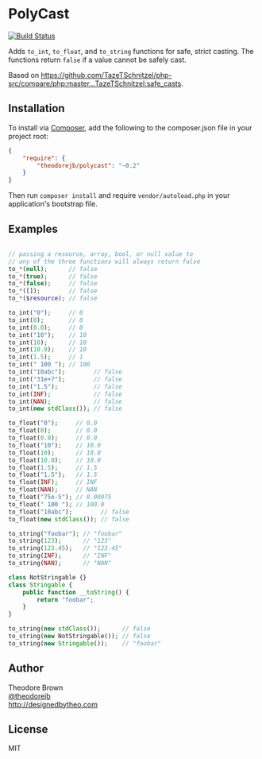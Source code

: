 # PolyCast

[![Build Status](https://travis-ci.org/theodorejb/PolyCast.svg?branch=master)](https://travis-ci.org/theodorejb/PolyCast)

Adds `to_int`, `to_float`, and `to_string` functions for safe, strict casting. The functions return `false` if a value cannot be safely cast.

Based on https://github.com/TazeTSchnitzel/php-src/compare/php:master...TazeTSchnitzel:safe_casts.

## Installation

To install via [Composer](https://getcomposer.org/), add the following to the composer.json file in your project root:

```json
{
    "require": {
        "theodorejb/polycast": "~0.2"
    }
}
```

Then run `composer install` and require `vendor/autoload.php` in your application's bootstrap file.

## Examples

```php

// passing a resource, array, bool, or null value to
// any of the three functions will always return false
to_*(null);      // false
to_*(true);      // false
to_*(false);     // false
to_*([]);        // false
to_*($resource); // false

to_int("0");     // 0
to_int(0);       // 0
to_int(0.0);     // 0
to_int("10");    // 10
to_int(10);      // 10
to_int(10.0);    // 10
to_int(1.5);     // 1
to_int(" 100 "); // 100
to_int("10abc");        // false
to_int("31e+7");        // false
to_int("1.5");          // false
to_int(INF);            // false
to_int(NAN);            // false
to_int(new stdClass()); // false

to_float("0");     // 0.0
to_float(0);       // 0.0
to_float(0.0);     // 0.0
to_float("10");    // 10.0
to_float(10);      // 10.0
to_float(10.0);    // 10.0
to_float(1.5);     // 1.5
to_float("1.5");   // 1.5
to_float(INF);     // INF
to_float(NAN);     // NAN
to_float("75e-5"); // 0.00075
to_float(" 100 "); // 100.0
to_float("10abc");        // false
to_float(new stdClass()); // false

to_string("foobar"); // "foobar"
to_string(123);      // "123"
to_string(123.45);   // "123.45"
to_string(INF);      // "INF"
to_string(NAN);      // "NAN"

class NotStringable {}
class Stringable {
    public function __toString() {
        return "foobar";
    }
}

to_string(new stdClass());      // false
to_string(new NotStringable()); // false
to_string(new Stringable());    // "foobar"
```

## Author

Theodore Brown  
[@theodorejb](https://twitter.com/theodorejb)  
<http://designedbytheo.com>

## License

MIT
